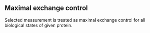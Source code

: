 ## Maximal exchange control

Selected measurement is treated as maximal exchange control for all biological states of given protein. 
